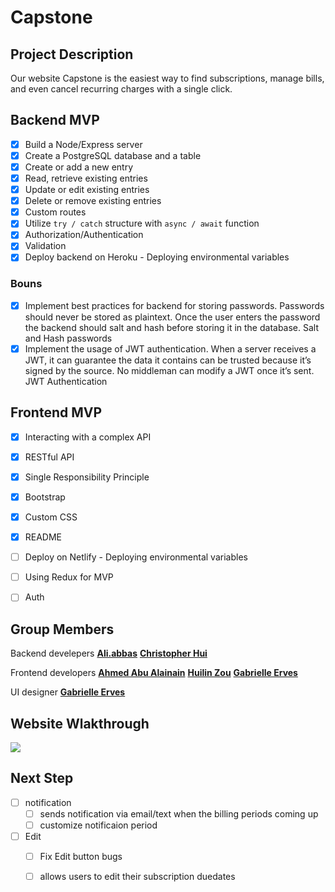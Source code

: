 # Capstone

## Project Description
Our website Capstone is the easiest way to find subscriptions, manage bills, and even cancel recurring charges with a single click.

## Backend MVP
- [x] Build a Node/Express server
- [x] Create a PostgreSQL database and a table
- [x] Create or add a new entry
- [x] Read, retrieve existing entries
- [x] Update or edit existing entries
- [x] Delete or remove existing entries
- [x] Custom routes
- [x] Utilize `try / catch` structure with `async / await` function
- [x] Authorization/Authentication 
- [x] Validation
- [x] Deploy backend on Heroku - Deploying environmental variables
### Bouns
- [x] Implement best practices for backend for storing passwords. Passwords should never be stored as plaintext. Once the user enters the password the backend should salt and hash before storing it in the database. Salt and Hash passwords
- [x] Implement the usage of JWT authentication. When a server receives a JWT, it can guarantee the data it contains can be trusted because it’s signed by the source. No middleman can modify a JWT once it’s sent. JWT Authentication

## Frontend MVP
- [x] Interacting with a complex API
- [x] RESTful API
- [x] Single Responsibility Principle
- [x] Bootstrap
- [x] Custom CSS
- [x] README
- [ ] Deploy on Netlify - Deploying environmental variables
- [ ] Using Redux for MVP
- [ ] Auth


## Group Members
Backend develepers
**[Ali.abbas](https://github.com/AliAsjad512)** 
**[Christopher Hui](https://github.com/Chris41700)** 

Frontend developers
**[Ahmed Abu Alainain](https://github.com/Ahmmmmmed99)** 
**[Huilin Zou](https://github.com/huilin-zou?tab=repositories)** 
**[Gabrielle Erves](https://github.com/GabErves)** 

UI designer
**[Gabrielle Erves](https://github.com/GabErves)**

## Website Wlakthrough
![](https://i.imgur.com/3zkyqaR.gif)

## Next Step
- [ ] notification
    - [ ] sends notification via email/text when the billing periods coming up
    - [ ] customize notificaion period
- [ ] Edit
    - [ ] Fix Edit button bugs
    - [ ] allows users to edit their subscription duedates


